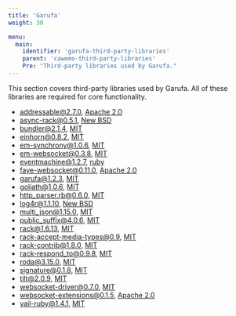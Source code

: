 ```yaml
---
title: 'Garufa'
weight: 30

menu:
  main:
    identifier: 'garufa-third-party-libraries'
    parent: 'cawemo-third-party-libraries'
    Pre: "Third-party libraries used by Garufa."
---
```


This section covers third-party libraries used by Garufa. All of these libraries are required for core functionality.

- addressable@2.7.0, [Apache 2.0](http://www.apache.org/licenses/LICENSE-2.0.txt)
- async-rack@0.5.1, [New BSD](http://opensource.org/licenses/BSD-3-Clause)
- bundler@2.1.4, [MIT](http://opensource.org/licenses/mit-license)
- einhorn@0.8.2, [MIT](http://opensource.org/licenses/mit-license)
- em-synchrony@1.0.6, [MIT](http://opensource.org/licenses/mit-license)
- em-websocket@0.3.8, [MIT](http://opensource.org/licenses/mit-license)
- eventmachine@1.2.7, [ruby](http://www.ruby-lang.org/en/LICENSE.txt)
- faye-websocket@0.11.0, [Apache 2.0](http://www.apache.org/licenses/LICENSE-2.0.txt)
- garufa@1.2.3, [MIT](http://opensource.org/licenses/mit-license)
- goliath@1.0.6, [MIT](http://opensource.org/licenses/mit-license)
- http_parser.rb@0.6.0, [MIT](http://opensource.org/licenses/mit-license)
- log4r@1.1.10, [New BSD](http://opensource.org/licenses/BSD-3-Clause)
- multi_json@1.15.0, [MIT](http://opensource.org/licenses/mit-license)
- public_suffix@4.0.6, [MIT](http://opensource.org/licenses/mit-license)
- rack@1.6.13, [MIT](http://opensource.org/licenses/mit-license)
- rack-accept-media-types@0.9, [MIT](http://opensource.org/licenses/mit-license)
- rack-contrib@1.8.0, [MIT](http://opensource.org/licenses/mit-license)
- rack-respond_to@0.9.8, [MIT](http://opensource.org/licenses/mit-license)
- roda@3.15.0, [MIT](http://opensource.org/licenses/mit-license)
- signature@0.1.8, [MIT](http://opensource.org/licenses/mit-license)
- tilt@2.0.9, [MIT](http://opensource.org/licenses/mit-license)
- websocket-driver@0.7.0, [MIT](http://opensource.org/licenses/mit-license)
- websocket-extensions@0.1.5, [Apache 2.0](http://www.apache.org/licenses/LICENSE-2.0.txt)
- yajl-ruby@1.4.1, [MIT](http://opensource.org/licenses/mit-license)
